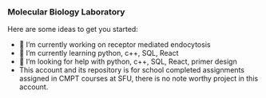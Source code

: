 ### Molecular Biology Laboratory

<!--
**ShaojianL/ShaojianL** is a ✨ _special_ ✨ repository because its `README.md` (this file) appears on your GitHub profile.
-->
Here are some ideas to get you started:

- 🔭 I’m currently working on receptor mediated endocytosis
- 🌱 I’m currently learning python, c++, SQL, React
- 🤔 I’m looking for help with python, c++, SQL, React, primer design
- This account and its repository is for school completed assignments assigned in CMPT courses at SFU, there is no note worthy project in this account.
